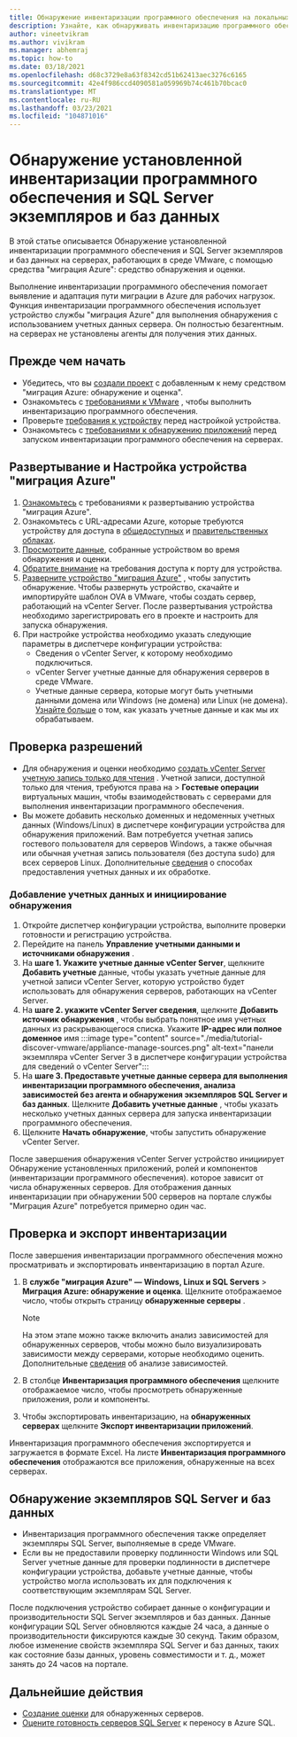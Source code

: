 ```yaml
---
title: Обнаружение инвентаризации программного обеспечения на локальных серверах с помощью службы "миграция Azure"
description: Узнайте, как обнаруживать инвентаризацию программного обеспечения на локальных серверах с помощью службы "миграция и оценка" в Azure.
author: vineetvikram
ms.author: vivikram
ms.manager: abhemraj
ms.topic: how-to
ms.date: 03/18/2021
ms.openlocfilehash: d68c3729e8a63f8342cd51b62413aec3276c6165
ms.sourcegitcommit: 42e4f986ccd4090581a059969b74c461b70bcac0
ms.translationtype: MT
ms.contentlocale: ru-RU
ms.lasthandoff: 03/23/2021
ms.locfileid: "104871016"
---
```

# <a name="discover-installed-software-inventory-and-sql-server-instances-and-databases"></a>Обнаружение установленной инвентаризации программного обеспечения и SQL Server экземпляров и баз данных

В этой статье описывается Обнаружение установленной инвентаризации программного обеспечения и SQL Server экземпляров и баз данных на серверах, работающих в среде VMware, с помощью средства "миграция Azure": средство обнаружения и оценки.

Выполнение инвентаризации программного обеспечения помогает выявление и адаптация пути миграции в Azure для рабочих нагрузок. Функция инвентаризации программного обеспечения использует устройство службы "миграция Azure" для выполнения обнаружения с использованием учетных данных сервера. Он полностью безагентным. на серверах не установлены агенты для получения этих данных.

## <a name="before-you-start"></a>Прежде чем начать

- Убедитесь, что вы [создали проект](./create-manage-projects.md) с добавленным к нему средством "миграция Azure: обнаружение и оценка".
- Ознакомьтесь с [требованиями к VMware](migrate-support-matrix-vmware.md#vmware-requirements) , чтобы выполнить инвентаризацию программного обеспечения.
- Проверьте [требования к устройству](migrate-support-matrix-vmware.md#azure-migrate-appliance-requirements) перед настройкой устройства.
- Ознакомьтесь с [требованиями к обнаружению приложений](migrate-support-matrix-vmware.md#application-discovery-requirements) перед запуском инвентаризации программного обеспечения на серверах.

## <a name="deploy-and-configure-the-azure-migrate-appliance"></a>Развертывание и Настройка устройства "миграция Azure"

1. [Ознакомьтесь](migrate-appliance.md#appliance---vmware) с требованиями к развертыванию устройства "миграция Azure".
2. Ознакомьтесь с URL-адресами Azure, которые требуются устройству для доступа в [общедоступных](migrate-appliance.md#public-cloud-urls) и [правительственных облаках](migrate-appliance.md#government-cloud-urls).
3. [Просмотрите данные](migrate-appliance.md#collected-data---vmware), собранные устройством во время обнаружения и оценки.
4. [Обратите внимание](migrate-support-matrix-vmware.md#port-access-requirements) на требования доступа к порту для устройства.
5. [Разверните устройство "миграция Azure"](how-to-set-up-appliance-vmware.md) , чтобы запустить обнаружение. Чтобы развернуть устройство, скачайте и импортируйте шаблон OVA в VMware, чтобы создать сервер, работающий на vCenter Server. После развертывания устройства необходимо зарегистрировать его в проекте и настроить для запуска обнаружения.
6. При настройке устройства необходимо указать следующие параметры в диспетчере конфигурации устройства:
    - Сведения о vCenter Server, к которому необходимо подключиться.
    - vCenter Server учетные данные для обнаружения серверов в среде VMware.
    - Учетные данные сервера, которые могут быть учетными данными домена или Windows (не домена) или Linux (не домена). [Узнайте больше](add-server-credentials.md) о том, как указать учетные данные и как мы их обрабатываем.

## <a name="verify-permissions"></a>Проверка разрешений

- Для обнаружения и оценки необходимо [создать vCenter Server учетную запись только для чтения](./tutorial-discover-vmware.md#prepare-vmware) . Учетной записи, доступной только для чтения, требуются права на  >  **Гостевые операции** виртуальных машин, чтобы взаимодействовать с серверами для выполнения инвентаризации программного обеспечения.
- Вы можете добавить несколько доменных и недоменных учетных данных (Windows/Linux) в диспетчере конфигурации устройства для обнаружения приложений. Вам потребуется учетная запись гостевого пользователя для серверов Windows, а также обычная или обычная учетная запись пользователя (без доступа sudo) для всех серверов Linux. Дополнительные [сведения](add-server-credentials.md) о способах предоставления учетных данных и их обработке.

### <a name="add-credentials-and-initiate-discovery"></a>Добавление учетных данных и инициирование обнаружения

1. Откройте диспетчер конфигурации устройства, выполните проверки готовности и регистрацию устройства.
2. Перейдите на панель **Управление учетными данными и источниками обнаружения** .
1.  На **шаге 1. Укажите учетные данные vCenter Server**, щелкните **Добавить учетные** данные, чтобы указать учетные данные для учетной записи vCenter Server, которую устройство будет использовать для обнаружения серверов, работающих на vCenter Server.
1. На **шаге 2. укажите vCenter Server сведения**, щелкните **Добавить источник обнаружения** , чтобы выбрать понятное имя учетных данных из раскрывающегося списка. Укажите **IP-адрес или полное доменное** имя :::image type="content" source="./media/tutorial-discover-vmware/appliance-manage-sources.png" alt-text="панели экземпляра vCenter Server 3 в диспетчере конфигурации устройства для сведений о vCenter Server":::
1. На **шаге 3. Предоставьте учетные данные сервера для выполнения инвентаризации программного обеспечения, анализа зависимостей без агента и обнаружения экземпляров SQL Server и баз данных**. Щелкните **Добавить учетные данные** , чтобы указать несколько учетных данных сервера для запуска инвентаризации программного обеспечения.
1. Щелкните **Начать обнаружение**, чтобы запустить обнаружение vCenter Server.

 После завершения обнаружения vCenter Server устройство инициирует Обнаружение установленных приложений, ролей и компонентов (инвентаризации программного обеспечения). которое зависит от числа обнаруженных серверов. Для отображения данных инвентаризации при обнаружении 500 серверов на портале службы "Миграция Azure" потребуется примерно один час.

## <a name="review-and-export-the-inventory"></a>Проверка и экспорт инвентаризации

После завершения инвентаризации программного обеспечения можно просматривать и экспортировать инвентаризацию в портал Azure.

1. В **службе "миграция Azure" — Windows, Linux и SQL Servers**  >  **Миграция Azure: обнаружение и оценка**. Щелкните отображаемое число, чтобы открыть страницу **обнаруженные серверы** .

    > [!NOTE]
    > На этом этапе можно также включить анализ зависимостей для обнаруженных серверов, чтобы можно было визуализировать зависимости между серверами, которые необходимо оценить. Дополнительные [сведения](concepts-dependency-visualization.md) об анализе зависимостей.

2. В столбце **Инвентаризация программного обеспечения** щелкните отображаемое число, чтобы просмотреть обнаруженные приложения, роли и компоненты.
4. Чтобы экспортировать инвентаризацию, на **обнаруженных серверах** щелкните **Экспорт инвентаризации приложений**.

Инвентаризация программного обеспечения экспортируется и загружается в формате Excel. На листе **Инвентаризация программного обеспечения** отображаются все приложения, обнаруженные на всех серверах.

## <a name="discover-sql-server-instances-and-databases"></a>Обнаружение экземпляров SQL Server и баз данных

- Инвентаризация программного обеспечения также определяет экземпляры SQL Server, выполняемые в среде VMware.
- Если вы не предоставили проверку подлинности Windows или SQL Server учетные данные для проверки подлинности в диспетчере конфигурации устройства, добавьте учетные данные, чтобы устройство могла использовать их для подключения к соответствующим экземплярам SQL Server.

После подключения устройство собирает данные о конфигурации и производительности SQL Server экземпляров и баз данных. Данные конфигурации SQL Server обновляются каждые 24 часа, а данные о производительности фиксируются каждые 30 секунд. Таким образом, любое изменение свойств экземпляра SQL Server и баз данных, таких как состояние базы данных, уровень совместимости и т. д., может занять до 24 часов на портале.

## <a name="next-steps"></a>Дальнейшие действия

- [Создание оценки](how-to-create-assessment.md) для обнаруженных серверов.
- [Оцените готовность серверов SQL Server](./tutorial-assess-sql.md) к переносу в Azure SQL.
